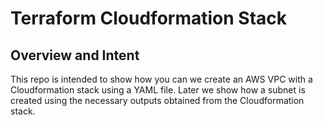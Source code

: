 # Terraform Cloudformation Stack

## Overview and Intent

This repo is intended to show how you can we create an AWS VPC with a Cloudformation stack using a YAML file.
Later we show how a subnet is created using the necessary outputs obtained from the Cloudformation stack.
